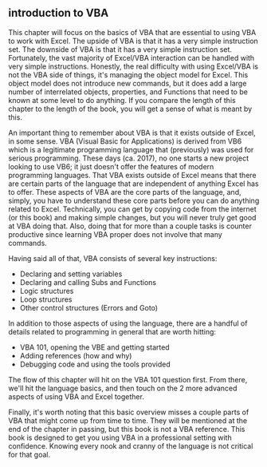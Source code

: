 ## introduction to VBA

This chapter will focus on the basics of VBA that are essential to using VBA to work with Excel.  The upside of VBA is that it has a very simple instruction set.  The downside of VBA is that it has a very simple instruction set.  Fortunately, the vast majority of Excel/VBA interaction can be handled with very simple instructions.  Honestly, the real difficulty with using Excel/VBA is not the VBA side of things, it's managing the object model for Excel. This object model does not introduce new commands, but it does add a large number of interrelated objects, properties, and Functions that need to be known at some level to do anything.  If you compare the length of this chapter to the length of the book, you will get a sense of what is meant by this.

An important thing to remember about VBA is that it exists outside of Excel, in some sense.  VBA (Visual Basic for Applications) is derived from VB6 which is a legitimate programming language that (previously) was used for serious programming.  These days (ca. 2017), no one starts a new project looking to use VB6; it just doesn't offer the features of modern programming languages.  That VBA exists outside of Excel means that there are certain parts of the language that are independent of anything Excel has to offer.  These aspects of VBA are the core parts of the language, and, simply, you have to understand these core parts before you can do anything related to Excel.  Technically, you can get by copying code from the internet (or this book) and making simple changes, but you will never truly get good at VBA doing that.  Also, doing that for more than a couple tasks is counter productive since learning VBA proper does not involve that many commands.

Having said all of that, VBA consists of several key instructions:

* Declaring and setting variables
* Declaring and calling Subs and Functions
* Logic structures
* Loop structures
* Other control structures (Errors and Goto)

In addition to those aspects of using the language, there are a handful of details related to programming in general that are worth hitting:

* VBA 101, opening the VBE and getting started
* Adding references (how and why)
* Debugging code and using the tools provided

The flow of this chapter will hit on the VBA 101 question first.  From there, we'll hit the language basics, and then touch on the 2 more advanced aspects of using VBA and Excel together.

Finally, it's worth noting that this basic overview misses a couple parts of VBA that might come up from time to time.  They will be mentioned at the end of the chapter in passing, but this book is not a VBA reference.  This book is designed to get you using VBA in a professional setting with confidence.  Knowing every nook and cranny of the language is not critical for that goal.
